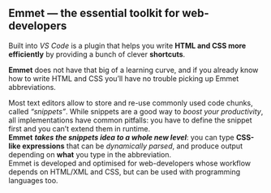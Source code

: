 ## Emmet — the essential toolkit for web-developers

Built into *VS Code* is a plugin that helps you write **HTML and CSS more efficiently** by providing a bunch of clever **shortcuts**. 

**Emmet** does not have that big of a learning curve, and if you already know how to write HTML and CSS you’ll have no trouble picking up Emmet abbreviations.

Most text editors allow to store and re-use commonly used code chunks, called *“snippets”*. While snippets are a good way to *boost your productivity*, all implementations have common pitfalls: you have to define the snippet first and you can’t extend them in runtime.<br>
**Emmet** ***takes the snippets idea to a whole new level***: you can type **CSS-like expressions** that can be *dynamically parsed*, and produce output depending on **what** you type in the abbreviation.<br>
Emmet is developed and optimised for web-developers whose workflow depends on HTML/XML and CSS, but can be used with programming languages too.
